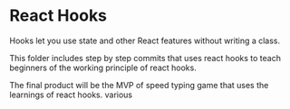 # React Hooks
Hooks let you use state and other React features without writing a class.

This folder includes step by step commits that uses react hooks to teach beginners of the working principle of react hooks.

The final product will be the MVP of speed typing game that uses the learnings of react hooks.
various
